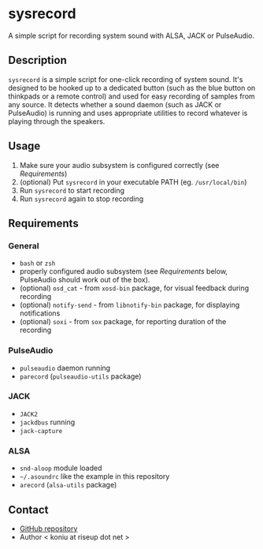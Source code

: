 # sysrecord

A simple script for recording system sound with ALSA, JACK or PulseAudio.


## Description

`sysrecord` is a simple script for one-click recording of system sound.
It's designed to be hooked up to a dedicated button (such as the blue
button on thinkpads or a remote control) and used for easy recording of
samples from any source. It detects whether a sound daemon (such as JACK
or PulseAudio) is running and uses appropriate utilities to record whatever
is playing through the speakers.


## Usage

1. Make sure your audio subsystem is configured correctly (see *Requirements*)
2. (optional) Put `sysrecord` in your executable PATH (eg. `/usr/local/bin`)
3. Run `sysrecord` to start recording
4. Run `sysrecord` again to stop recording


## Requirements

### General

* `bash` or `zsh`
* properly configured audio subsystem (see *Requirements* below, PulseAudio should work
  out of the box).
* (optional) `osd_cat` - from `xosd-bin` package, for visual feedback during recording
* (optional) `notify-send` - from `libnotify-bin` package, for displaying notifications
* (optional) `soxi` - from `sox` package, for reporting duration of the recording

### PulseAudio

* `pulseaudio` daemon running
* `parecord` (`pulseaudio-utils` package)

### JACK

* `JACK2`
* `jackdbus` running
* `jack-capture`

### ALSA

* `snd-aloop` module loaded
* `~/.asoundrc` like the example in this repository
* `arecord` (`alsa-utils` package)



## Contact

* [GitHub repository](https://github.com/koniu/sysrecord)
* Author < koniu at riseup dot net >


